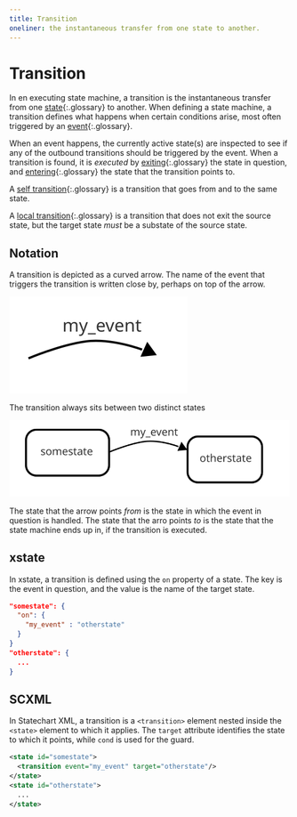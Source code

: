 ```yaml
---
title: Transition
oneliner: the instantaneous transfer from one state to another.
---
```


# Transition

In en executing state machine, a transition is the instantaneous transfer from one [state](state.html){:.glossary} to another.  When defining a state machine, a transition defines what happens when certain conditions arise, most often triggered by an [event](event.html){:.glossary}.

When an event happens, the currently active state(s) are inspected to see if any of the outbound transitions should be triggered by the event.  When a transition is found, it is _executed_ by [exiting](exit.html){:.glossary} the state in question, and [entering](entry.html){:.glossary} the state that the transition points to.

A [self transition](self-transition.html){:.glossary} is a transition that goes from and to the same state.

A [local transition](local-transition.html){:.glossary} is a transition that does not exit the source state, but the target state _must_ be a substate of the source state.

## Notation

A transition is depicted as a curved arrow.  The name of the event that triggers the transition is written close by, perhaps on top of the arrow.

![A transition, for the event _my_event_](event-arrow.svg)

The transition always sits between two distinct states

![A transition from _somestate_ to _otherstate_ given the _my_event_ event](event.svg)

The state that the arrow points _from_ is the state in which the event in question is handled.  The state that the arro points _to_  is the state that the state machine ends up in, if the transition is executed.

## xstate

In xstate, a transition is defined using the `on` property of a state. The key is the event in question, and the value is the name of the target state.

```json
"somestate": {
  "on": {
    "my_event" : "otherstate"
  }
}
"otherstate": {
  ...
}
```

## SCXML

In Statechart XML, a transition is a `<transition>` element nested inside the `<state>` element to which it applies.  The `target` attribute identifies the state to which it points, while `cond` is used for the guard.

```xml
<state id="somestate">
  <transition event="my_event" target="otherstate"/>
</state>
<state id="otherstate">
  ...
</state>
```


